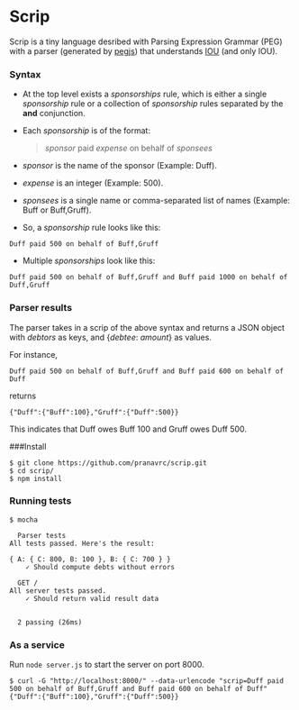 # Scrip

Scrip is a tiny language desribed with Parsing Expression Grammar (PEG) with a parser (generated by [pegjs](http://pegjs.org)) that understands [IOU](http://en.wikipedia.org/wiki/IOU) (and only IOU).

### Syntax

- At the top level exists a *sponsorships* rule, which is either a single *sponsorship* rule or a collection of *sponsorship* rules separated by the **and** conjunction.
- Each *sponsorship* is of the format:

  > *sponsor* paid *expense* on behalf of *sponsees*

- *sponsor* is the name of the sponsor (Example: Duff).

- *expense* is an integer (Example: 500).

- *sponsees* is a single name or comma-separated list of names (Example: Buff or Buff,Gruff).

- So, a *sponsorship* rule looks like this:
```
Duff paid 500 on behalf of Buff,Gruff
```
- Multiple *sponsorships* look like this:
```
Duff paid 500 on behalf of Buff,Gruff and Buff paid 1000 on behalf of Duff,Gruff
```

### Parser results

The parser takes in a scrip of the above syntax and returns a JSON object with *debtors* as keys, and {*debtee*: *amount*} as values.

For instance,
```
Duff paid 500 on behalf of Buff,Gruff and Buff paid 600 on behalf of Duff
```
returns
```
{"Duff":{"Buff":100},"Gruff":{"Duff":500}}
```
This indicates that Duff owes Buff 100 and Gruff owes Duff 500.

###Install

```
$ git clone https://github.com/pranavrc/scrip.git
$ cd scrip/
$ npm install
```

### Running tests

```
$ mocha

  Parser tests
All tests passed. Here's the result: 

{ A: { C: 800, B: 100 }, B: { C: 700 } }
    ✓ Should compute debts without errors

  GET /
All server tests passed.
    ✓ Should return valid result data


  2 passing (26ms)

```

### As a service

Run `node server.js` to start the server on port 8000.

```
$ curl -G "http://localhost:8000/" --data-urlencode "scrip=Duff paid 500 on behalf of Buff,Gruff and Buff paid 600 on behalf of Duff"
{"Duff":{"Buff":100},"Gruff":{"Duff":500}}
```
